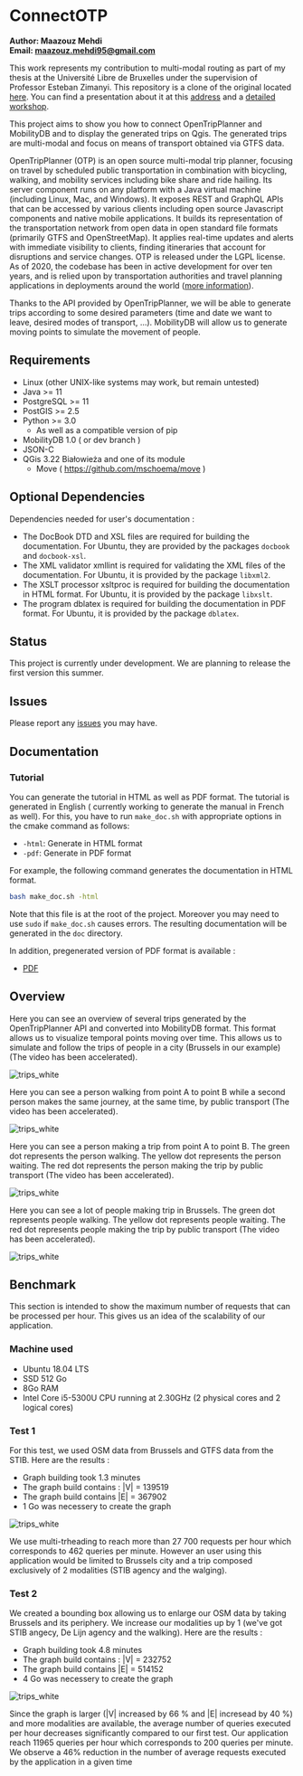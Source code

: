 # ConnectOTP

**Author: Maazouz Mehdi** <br>
**Email: maazouz.mehdi95@gmail.com** <br>

This work represents my contribution to multi-modal routing as part of my thesis at the Université Libre de Bruxelles under the supervision of Professor Esteban Zimanyi. This repository is a clone of the original located [here](https://github.com/MaazouzMehdi/ConnectOTP). You can find a presentation about it at this [address](https://docs.mobilitydb.com/pub/MobilityDB-OpenTripPlanner.pdf) and a [detailed workshop](https://github.com/MobilityDB/MobilityDB-OpenTripPlanner/blob/main/workshop/pdf/connect-workshop.pdf).

This project aims to show you how to connect OpenTripPlanner and MobilityDB and to display the generated trips on Qgis. The generated trips are multi-modal and focus on means of transport obtained via GTFS data.

OpenTripPlanner (OTP) is an open source multi-modal trip planner, focusing on travel by scheduled public transportation in combination with bicycling, walking, and mobility services including bike share and ride hailing. Its server component runs on any platform with a Java virtual machine (including Linux, Mac, and Windows). It exposes REST and GraphQL APIs that can be accessed by various clients including open source Javascript components and native mobile applications. It builds its representation of the transportation network from open data in open standard file formats (primarily GTFS and OpenStreetMap). It applies real-time updates and alerts with immediate visibility to clients, finding itineraries that account for disruptions and service changes. OTP is released under the LGPL license. As of 2020, the codebase has been in active development for over ten years, and is relied upon by transportation authorities and travel planning applications in deployments around the world ([more information](http://docs.opentripplanner.org/en/latest/)). 

Thanks to the API provided by OpenTripPlanner, we will be able to generate trips according to some desired parameters (time and date we want to leave, desired modes of transport, ...). MobilityDB will allow us to generate moving points to simulate the movement of people.

Requirements
------------

*   Linux (other UNIX-like systems may work, but remain untested)
*   Java >= 11
*   PostgreSQL >= 11
*   PostGIS >= 2.5
*	Python >= 3.0
	* As well as a compatible version of pip 
*   MobilityDB 1.0 ( or dev branch )
*   JSON-C
*   QGis 3.22 Białowieża and one of its module
	* Move ( https://github.com/mschoema/move )

Optional Dependencies
-----------------------
Dependencies needed for user's documentation :

* The DocBook DTD and XSL files are required for building the documentation. For Ubuntu, they are provided by the packages
`docbook` and `docbook-xsl`.
* The XML validator xmllint is required for validating the XML files of the documentation. For Ubuntu, it is provided by the
package `libxml2`.
* The XSLT processor xsltproc is required for building the documentation in HTML format. For Ubuntu, it is provided by
the package `libxslt`.
* The program dblatex is required for building the documentation in PDF format. For Ubuntu, it is provided by the package
`dblatex`.



Status
-----------------------
This project is currently under development. We are planning to release the first version this summer.


Issues 
-----------------------
Please report any [issues](https://github.com/MobilityDB/MobilityDB-OpenTripPlanner/issues) you may have.


Documentation
-------------

### Tutorial

You can generate the tutorial in HTML as well as PDF format. The tutorial is generated in English ( currently working to generate the manual in French as well). For this, you have to run `make_doc.sh` with appropriate options in the cmake command as follows:

*   `-html`: Generate in HTML format
*   `-pdf`: Generate in PDF format

For example, the following command generates the documentation in HTML format.
```bash
bash make_doc.sh -html
```
Note that this file is at the root of the project. Moreover you may need to use `sudo` if `make_doc.sh` causes errors.
The resulting documentation will be generated in the `doc` directory.

In addition, pregenerated version of PDF format is available :

*   [PDF](https://github.com/MobilityDB/MobilityDB-OpenTripPlanner/tree/main/workshop/pdf/connect-workshop.pdf)


Overview
-----------------------
Here you can see an overview of several trips generated by the OpenTripPlanner API and converted into MobilityDB format. This format allows us to visualize temporal points moving over time. This allows us to simulate and follow the trips of people in a city (Brussels in our example)
(The video has been accelerated).

![trips_white](https://github.com/MobilityDB/MobilityDB-OpenTripPlanner/blob/main/images/35Trips.gif?raw=true)

Here you can see a person walking from point A to point B while a second person makes the same journey, at the same time, by public transport
(The video has been accelerated).

![trips_white](https://github.com/MobilityDB/MobilityDB-OpenTripPlanner/blob/main/images/comparisonTrip.gif?raw=true)

Here you can see a person making a trip from point A to point B.
The green dot represents the person walking.
The yellow dot represents the person waiting.
The red dot represents the person making the trip by public transport
(The video has been accelerated).

![trips_white](https://github.com/MobilityDB/MobilityDB-OpenTripPlanner/blob/main/images/advancedtrip.gif?raw=true)

Here you can see a lot of people making trip in Brussels.
The green dot represents people walking.
The yellow dot represents people waiting.
The red dot represents people making the trip by public transport
(The video has been accelerated).

![trips_white](https://github.com/MobilityDB/MobilityDB-OpenTripPlanner/blob/main/images/73advancedtrips.gif?raw=true)

Benchmark
-----------------------

This section is intended to show the maximum number of requests that can be processed per hour. 
This gives us an idea of the scalability of our application.

### Machine used

*  Ubuntu 18.04 LTS 
*  SSD 512 Go 
*  8Go RAM 
*  Intel Core i5-5300U CPU running at 2.30GHz (2 physical cores and 2 logical cores)

### Test 1

For this test, we used OSM data from Brussels and GTFS data from the STIB. Here are the results :

*  Graph building took 1.3 minutes
*  The graph build contains : |V| = 139519
*  The graph build contains |E| = 367902 
*  1 Go was necessery to create the graph

![trips_white](https://github.com/MobilityDB/MobilityDB-OpenTripPlanner/blob/main/images/benchmark1.jpg)

We use multi-trheading to reach more than 27 700 requests per hour which corresponds to 462 queries per minute.
However an user using this application would be limited to Brussels city and a trip composed exclusively of 2 modalities (STIB agency and the walging).

### Test 2

We created a bounding box allowing us to enlarge our OSM data by taking Brussels and its periphery.
We increase our modalities up by 1 (we've got STIB angecy, De Lijn agency and the walking). Here are the results :

*  Graph building took 4.8 minutes
*  The graph build contains : |V| = 232752
*  The graph build contains |E| = 514152 
*  4 Go was necessery to create the graph

![trips_white](https://github.com/MobilityDB/MobilityDB-OpenTripPlanner/blob/main/images/benchmark2.jpg)

Since the graph is larger (|V| increased by 66 % and |E| incresead by 40 %) and more modalities are available, the average
number of queries executed per hour decreases significantly compared to our first test. Our application reach 11965 queries per
hour which corresponds to 200 queries per minute. We observe a 46% reduction in the number of average requests executed by
the application in a given time
